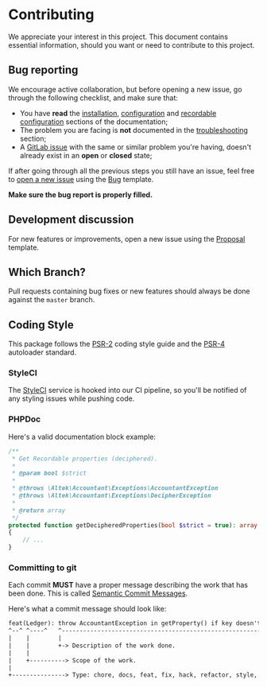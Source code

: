 # Contributing
We appreciate your interest in this project. This document contains essential information, should you want or need to contribute to this project.

## Bug reporting
We encourage active collaboration, but before opening a new issue, go through the following checklist, and make sure that:

- You have **read** the [installation](docs/installation.md), [configuration](docs/configuration.md) and [recordable configuration](docs/recordable-configuration.md) sections of the documentation;
- The problem you are facing is **not** documented in the [troubleshooting](docs/troubleshooting.md) section;
- A [GitLab issue](https://gitlab.com/altek/accountant/issues) with the same or similar problem you're having, doesn't already exist in an **open** or **closed** state;

If after going through all the previous steps you still have an issue, feel free to [open a new issue](https://gitlab.com/altek/accountant/issues/new) using the [Bug](.gitlab/issue_templates/Bug.md) template.

**Make sure the bug report is properly filled.**

## Development discussion
For new features or improvements, open a new issue using the [Proposal](.gitlab/issue_templates/Proposal.md) template.

## Which Branch?
Pull requests containing bug fixes or new features should always be done against the `master` branch.

## Coding Style
This package follows the [PSR-2](https://www.php-fig.org/psr/psr-2/) coding style guide and the [PSR-4](https://www.php-fig.org/psr/psr-4/) autoloader standard.

### StyleCI
The [StyleCI](https://styleci.io) service is hooked into our CI pipeline, so you'll be notified of any styling issues while pushing code.

### PHPDoc
Here's a valid documentation block example:

```php
/**
 * Get Recordable properties (deciphered).
 *
 * @param bool $strict
 *
 * @throws \Altek\Accountant\Exceptions\AccountantException
 * @throws \Altek\Accountant\Exceptions\DecipherException
 *
 * @return array
 */
protected function getDecipheredProperties(bool $strict = true): array
{
    // ...
}
```

### Committing to git
Each commit **MUST** have a proper message describing the work that has been done.
This is called [Semantic Commit Messages](https://seesparkbox.com/foundry/semantic_commit_messages).

Here's what a commit message should look like:

```txt
feat(Ledger): throw AccountantException in getProperty() if key doesn't exist
^--^ ^----^   ^-------------------------------------------------------------^
|    |        |
|    |        +-> Description of the work done.
|    |
|    +----------> Scope of the work.
|
+---------------> Type: chore, docs, feat, fix, hack, refactor, style, or test.
```
